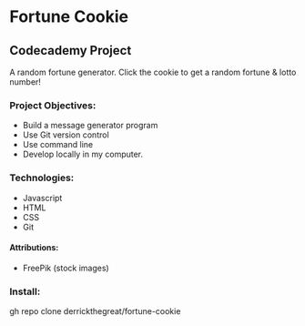# Fortune Cookie
## Codecademy Project
A random fortune generator. Click the cookie to get a random fortune & lotto number! 

### Project Objectives:
- Build a message generator program
- Use Git version control
- Use command line
- Develop locally in my computer.

### Technologies:
- Javascript
- HTML
- CSS
- Git

#### Attributions:
- FreePik (stock images)

### Install:
gh repo clone derrickthegreat/fortune-cookie